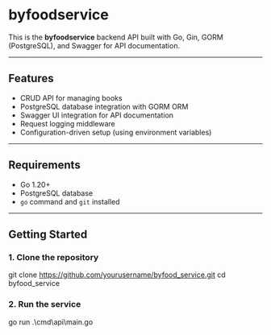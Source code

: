 # byfoodservice

This is the **byfoodservice** backend API built with Go, Gin, GORM (PostgreSQL), and Swagger for API documentation.

---

## Features

- CRUD API for managing books
- PostgreSQL database integration with GORM ORM
- Swagger UI integration for API documentation
- Request logging middleware
- Configuration-driven setup (using environment variables)

---

## Requirements

- Go 1.20+
- PostgreSQL database
- `go` command and `git` installed

---

## Getting Started

### 1. Clone the repository


git clone https://github.com/yourusername/byfood_service.git
cd byfood_service

### 2. Run the service
go run .\cmd\api\main.go
